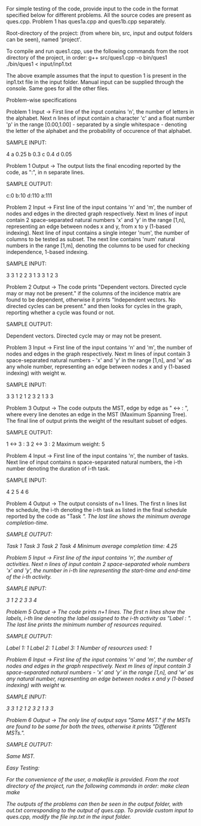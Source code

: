 For simple testing of the code, provide input to the code in the format specified below for different problems. All the source codes are present as ques<problem-number>.cpp. Problem 1 has ques1a.cpp and ques1b.cpp separately.

Root-directory of the project: (from where bin, src, input and output folders can be seen), named 'project'.

To compile and run ques1.cpp, use the following commands from the root directory of the project, in order:
	g++ src/ques1.cpp -o bin/ques1
	./bin/ques1 < input/inp1.txt

The above example assumes that the input to question 1 is present in the inp1.txt file in the input folder. Manual input can be supplied through the console. Same goes for all the other files.

Problem-wise specifications

Problem 1 Input -> First line of the input contains 'n', the number of letters in the alphabet. Next n lines of input contain a character 'c' and a float number 'p' in the range [0.00,1.00] - separated by a single whitespace - denoting the letter of the alphabet and the probability of occurence of that alphabet.

SAMPLE INPUT:

4
a 0.25
b 0.3
c 0.4
d 0.05

Problem 1 Output -> The output lists the final encoding reported by the code, as "<alphabet>:<prefix-code>", in n separate lines.

SAMPLE OUTPUT:

c:0
b:10
d:110
a:111

Problem 2 Input -> First line of the input contains 'n' and 'm', the number of nodes and edges in the directed graph respectively. Next m lines of input contain 2 space-separated natural numbers 'x' and 'y' in the range [1,n], representing an edge between nodes x and y, from x to y (1-based indexing). Next line of input contains a single integer 'num', the number of columns to be tested as subset. The next line contains 'num' natural numbers in the range [1,m], denoting the columns to be used for checking independence, 1-based indexing.

SAMPLE INPUT:

3 3
1 2
2 3
1 3
3
1 2 3

Problem 2 Output -> The code prints "Dependent vectors. Directed cycle may or may not be present." if the columns of the incidence matrix are found to be dependent, otherwise it prints "Independent vectors. No directed cycles can be present." and then looks for cycles in the graph, reporting whether a cycle was found or not.

SAMPLE OUTPUT:

Dependent vectors. Directed cycle may or may not be present.

Problem 3 Input -> First line of the input contains 'n' and 'm', the number of nodes and edges in the graph respectively. Next m lines of input contain 3 space-separated natural numbers - 'x' and 'y' in the range [1,n], and 'w' as any whole number, representing an edge between nodes x and y (1-based indexing) with weight w.

SAMPLE INPUT:

3 3
1 2 1
2 3 2
1 3 3

Problem 3 Output -> The code outputs the MST, edge by edge as "<x> <-> <y> : <w>", where every line denotes an edge in the MST (Maximum Spanning Tree). The final line of output prints the weight of the resultant subset of edges.

SAMPLE OUTPUT:

1 <-> 3 : 3
2 <-> 3 : 2
Maximum weight: 5

Problem 4 Input -> First line of the input contains 'n', the number of tasks. Next line of input contains n space-separated natural numbers, the i-th number denoting the duration of i-th task.

SAMPLE INPUT:

4
2 5 4 6

Problem 4 Output -> The output consists of n+1 lines. The first n lines list the schedule, the i-th denoting the i-th task as listed in the final schedule reported by the code as "Task <i>". The last line shows the minimum average completion-time.

SAMPLE OUTPUT:

Task 1
Task 3
Task 2
Task 4
Minimum average completion time: 4.25

Problem 5 Input -> First line of the input contains 'n', the number of activities. Next n lines of input contain 2 space-separated whole numbers 'x' and 'y', the number in i-th line representing the start-time and end-time of the i-th activity.

SAMPLE INPUT:

3
1 2
2 3
3 4

Problem 5 Output -> The code prints n+1 lines. The first n lines show the labels, i-th line denoting the label assigned to the i-th activity as "Label <i>: <l>". The last line prints the minimum number of resources required.

SAMPLE OUTPUT:

Label 1: 1
Label 2: 1
Label 3: 1
Number of resources used: 1

Problem 6 Input -> First line of the input contains 'n' and 'm', the number of nodes and edges in the graph respectively. Next m lines of input contain 3 space-separated natural numbers - 'x' and 'y' in the range [1,n], and 'w' as any natural number, representing an edge between nodes x and y (1-based indexing) with weight w.

SAMPLE INPUT:

3 3
1 2 1
2 3 2
1 3 3

Problem 6 Output -> The only line of output says "Same MST." if the MSTs are found to be same for both the trees, otherwise it prints "Different MSTs.".

SAMPLE OUTPUT:

Same MST.

Easy Testing:

For the convenience of the user, a makefile is provided. From the root directory of the project, run the following commands in order:
	make clean
	make

The outputs of the problems can then be seen in the output folder, with out<number>.txt corresponding to the output of ques<number>.cpp. To provide custom input to ques<number>.cpp, modify the file inp<number>.txt in the input folder.